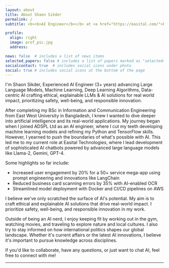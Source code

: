 ```yaml
---
layout: about
title: About Shaon Sikder
permalink: /
subtitle: <b><b>AI Engineer</b></b> at <a href="https://easital.com/">Easital Technologies</a>  and <b>Generative AI Course Instructor</b> at <a href="https://horizonsolutions.tech/">Horizon Solutions</a>

profile:
  align: right
  image: prof_pic.jpg
  address:  

news: false  # includes a list of news items
selected_papers: false # includes a list of papers marked as "selected={true}"
socialcontact: true  # includes social icons under photo
social: true # includes social icons at the bottom of the page
---
```


<!-- Google tag (gtag.js) -->
<script async src="https://www.googletagmanager.com/gtag/js?id=G-FZGCT9KEL3"></script>
<script>
  window.dataLayer = window.dataLayer || [];
  function gtag(){dataLayer.push(arguments);}
  gtag('js', new Date());

  gtag('config', 'G-FZGCT9KEL3');
</script>

I'm Shaon Sikder, Experienced AI Engineer (3+ years) advancing Large Language Models, Machine Learning, Deep Learning Algorithms, Data-centric AI crafting ethical, explainable LLMs & AI solutions for real world impact, prioritizing safety, well-being, and responsible innovation. 

After completing my BSc in Information and Communication Engineering from East West University in Bangladesh, I knew I wanted to dive deeper into artificial intelligence and its real-world applications. My journey began when I joined ADSPL Ltd as an AI engineer, where I cut my teeth developing machine learning models and refining my Python and TensorFlow skills. However, I yearned to push the boundaries of what's possible with AI. This led me to my current role at Easital Technologies, where I lead development of sophisticated AI chatbots powered by advanced large language models like Llama-2, Gemini, GPT-4.

Some highlights so far include:
- Increased user engagement by 20% for a 50+ service mega-app using prompt engineering and innovations like LangChain
- Reduced business card scanning errors by 35% with AI-enabled OCR
- Streamlined model deployment with Docker and CI/CD pipelines on AWS

I believe we've only scratched the surface of AI's potential. My aim is to craft ethical and explainable AI solutions that drive real-world impact. I prioritize safety, well-being, and responsible innovation in my work.

Outside of being an AI nerd, I enjoy keeping fit by working out in the gym, watching movies, and traveling to explore nature and local cultures. I also try to stay informed on how international politics shapes our global landscape. Whether it's current affairs or the latest AI innovations, I believe it's important to pursue knowledge across disciplines.

If you'd like to collaborate, have any questions, or just want to chat AI, feel free to connect with me!
<!--<span style="font-size:13px">
Note: my role is specified in parentheses, where PI = "Principal Investigator," Co-PI = "Co-Principal Investigator," and "KP=Key Person." 
</span>-->

<hr>
<span style="font-size:15px">
